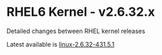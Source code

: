 RHEL6 Kernel - v2.6.32.x
============

Detailed changes between RHEL kernel releases

Latest available is [linux-2.6.32-431.5.1](cybernet/rhel6-kernel/releases/tag/2.6.32-431.5.1)
